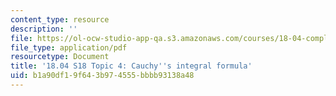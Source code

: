 ```yaml
---
content_type: resource
description: ''
file: https://ol-ocw-studio-app-qa.s3.amazonaws.com/courses/18-04-complex-variables-with-applications-spring-2018/b1a90df19f643b974555bbbb93138a48_MIT18_04S18_topic4.pdf
file_type: application/pdf
resourcetype: Document
title: '18.04 S18 Topic 4: Cauchy''s integral formula'
uid: b1a90df1-9f64-3b97-4555-bbbb93138a48
---
```

